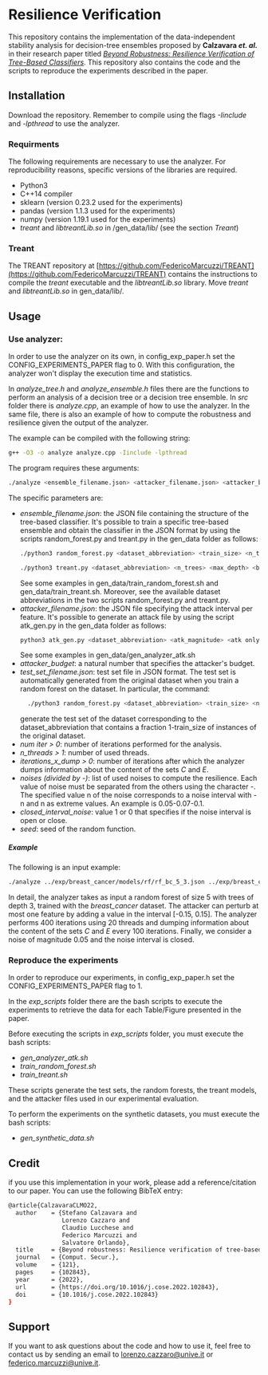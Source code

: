 # Resilience Verification

This repository contains the implementation of the data-independent stability analysis for decision-tree ensembles proposed by **Calzavara *et. al.*** in their research paper titled [<em>Beyond Robustness: Resilience Verification of Tree-Based Classifiers</em>](https://www.sciencedirect.com/science/article/pii/S0167404822002371). This repository also contains the code and the scripts to reproduce the experiments described in the paper.

## Installation
Download the repository. Remember to compile using the flags <em>-Iinclude</em> and <em>-lpthread</em> to use the analyzer.

### Requirments
The following requirements are necessary to use the analyzer. For reproducibility reasons, specific versions of the libraries are required.
- Python3
- C++14 compiler
- sklearn (version 0.23.2 used for the experiments)
- pandas (version 1.1.3 used for the experiments)
- numpy (version 1.19.1 used for the experiments)
- <em>treant</em> and <em>libtreantLib.so</em> in /gen_data/lib/ (see the section <em>Treant</em>)
  
### Treant
The TREANT repository at [https://github.com/FedericoMarcuzzi/TREANT](https://github.com/FedericoMarcuzzi/TREANT) contains the instructions to compile the <em>treant</em> executable and the <em>libtreantLib.so</em> library. Move <em>treant</em> and <em>libtreantLib.so</em> in gen_data/lib/. 

## Usage

### Use analyzer:
In order to use the analyzer on its own, in config_exp_paper.h set the CONFIG_EXPERIMENTS_PAPER flag to 0. With this configuration, the analyzer won't display the execution time and statistics.

In <em>analyze_tree.h</em> and <em>analyze_ensemble.h</em> files there are the functions to perform an analysis of a decision tree or a decision tree ensemble. In <em>src</em> folder there is <em>analyze.cpp</em>, an example of how to use the analyzer.
In the same file, there is also an example of how to compute the robustness and resilience given the output of the analyzer.

The example can be compiled with the following string:
```bash
g++ -O3 -o analyze analyze.cpp -Iinclude -lpthread
```
The program requires these arguments:
```bash
./analyze <ensemble_filename.json> <attacker_filename.json> <attacker_budget >= 0> <test_set_filename.json> <num iter > 0> <n_threads > 1> <iterations_x_dump > 0> <noises (divided by -)> <closed_interval_noise> <seed>
```
The specific parameters are:
- <em>ensemble_filename.json</em>: the JSON file containing the structure of the tree-based classifier. It's possible to train a specific tree-based ensemble and obtain the classifier in the JSON format by using the scripts random_forest.py and treant.py in the gen_data folder as follows:
  ```bash
  ./python3 random_forest.py <dataset_abbreviation> <train_size> <n_trees> <max_depth>

  ./python3 treant.py <dataset_abbreviation> <n_trees> <max_depth> <budget> <perturbation>
  ```
  See some examples in gen_data/train_random_forest.sh and gen_data/train_treant.sh. Moreover, see the available dataset abbreviations in the two scripts random_forest.py and treant.py.
- <em>attacker_filename.json</em>: the JSON file specifying the attack interval per feature. It's possible to generate an attack file by using the script atk_gen.py in the gen_data folder as follows:
  ```bash
  python3 atk_gen.py <dataset_abbreviation> <atk_magnitude> <atk only left direction (l), only right direction (r) or both (b)>
  ```
  See some examples in gen_data/gen\_analyzer\_atk.sh
- <em>attacker_budget</em>: a natural number that specifies the attacker's budget.
- <em>test_set_filename.json</em>: test set file in JSON format. The test set is automatically generated from the original dataset when you train a random forest on the dataset. In particular, the command:
  ```bash
    ./python3 random_forest.py <dataset_abbreviation> <train_size> <n_trees> <max_depth>
  ```
  generate the test set of the dataset corresponding to the dataset_abbreviation that contains a fraction 1-train_size of instances of the original dataset.
- <em>num iter > 0</em>: number of iterations performed for the analysis.
- <em>n_threads > 1</em>: number of used threads.
- <em>iterations_x_dump > 0</em>: number of iterations after which the analyzer dumps information about the content of the sets <em>C</em> and <em>E</em>.
- <em>noises (divided by -)</em>: list of used noises to compute the resilience. Each value of noise must be separated from the others using the character -. The specified value n of the noise corresponds to a noise interval with -n and n as extreme values. An example is 0.05-0.07-0.1.
- <em>closed_interval_noise</em>: value 1 or 0 that specifies if the noise interval is open or close.
- <em>seed</em>: seed of the random function.

##### Example
The following is an input example:
```bash
./analyze ../exp/breast_cancer/models/rf/rf_bc_5_3.json ../exp/breast_cancer/atk/atk_bc_0.15_l.json 1 ../exp/breast_cancer/test_set_bc.json 400 20 100 0.05 1 7
```
In detail, the analyzer takes as input a random forest of size 5 with trees of depth 3, trained with the <em>breast_cancer</em> dataset.
The attacker can perturb at most one feature by adding a value in the interval [-0.15, 0.15]. The analyzer performs 400 iterations using 20 threads and dumping information about the content of the sets <em>C</em> and <em>E</em> every 100 iterations. Finally, we consider a noise of magnitude 0.05 and the noise interval is closed.

### Reproduce the experiments

In order to reproduce our experiments, in config_exp_paper.h set the CONFIG_EXPERIMENTS_PAPER flag to 1.

In the <em>exp_scripts</em> folder there are the bash scripts to execute the experiments to retrieve the data for each Table/Figure presented in the paper. 

Before executing the scripts in <em>exp_scripts</em> folder, you must execute the bash scripts:
- <em>gen_analyzer_atk.sh</em>
- <em>train_random_forest.sh</em>
- <em>train_treant.sh</em>

These scripts generate the test sets, the random forests, the treant models, and the attacker files used in our experimental evaluation.

To perform the experiments on the synthetic datasets, you must execute the bash scripts:
- <em>gen_synthetic_data.sh</em>

## Credit

if you use this implementation in your work, please add a reference/citation to our paper. You can use the following BibTeX entry:

```bash
@article{CalzavaraCLMO22,
  author    = {Stefano Calzavara and
               Lorenzo Cazzaro and
               Claudio Lucchese and
               Federico Marcuzzi and
               Salvatore Orlando},
  title     = {Beyond robustness: Resilience verification of tree-based classifiers},
  journal   = {Comput. Secur.},
  volume    = {121},
  pages     = {102843},
  year      = {2022},
  url       = {https://doi.org/10.1016/j.cose.2022.102843},
  doi       = {10.1016/j.cose.2022.102843}
}
```

## Support

If you want to ask questions about the code and how to use it, feel free to contact us by sending an email to lorenzo.cazzaro@unive.it or federico.marcuzzi@unive.it.
